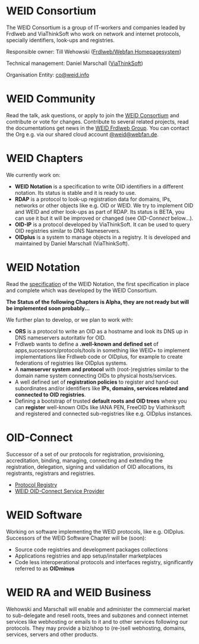 # WEID Consortium
The WEID Consortium is a group of IT-workers and companies leaded by Frdlweb and ViaThinkSoft who work on network and internet protocols, specially identifiers, look-ups and registries.


Responsible owner: Till Wehowski ([Frdlweb/Webfan Homepagesystem](https://registry.frdl.de/?goto=oid%3A1.3.6.1.4.1.37553))

Technical management: Daniel Marschall ([ViaThinkSoft](https://hosted.oidplus.com/viathinksoft/?goto=oid%3A1.3.6.1.4.1.37476))

Organisation Entity: [co@weid.info](https://weid.info/)

# WEID Community
Read the talk, ask questions, or apply to join the [WEID Consortium](https://www.startforum.de/s/weid) and contribute or vote for changes.
Contribute to several related projects, read the documentations get news in the [WEID Frdlweb Group](https://frdl.de/groups/profile/152/weid-consortium).
You can contact the Org e.g. via our shared cloud account [@weid@webfan.de](https://webfan.de/u/weid).

# WEID Chapters
We currently work on:
+ **WEID Notation** is a specification to write OID identifiers in a different notation. Its status is stable and it is ready to use.
+ **RDAP** is a protocol to look-up registration data for domains, IPs, networks or other objects like e.g. OID or WEID. We try to implement OID and WEID and other look-ups as part of RDAP. Its status is BETA, you can use it but it will be improved or changed (see *OID-Connect* below...).
+ **OID-IP** is a protocol developed by ViaThinkSoft. It can be used to query OID registries similar to DNS Nameservers.
+ **OIDplus** is a system to manage objects in a registry. It is developed and maintained by Daniel Marschall (ViaThinkSoft).

# WEID Notation
Read the [specification](spec.html) of the WEID Notation, the first specification in place and complete which was developed by the WEID Consortium.

**The Status of the following Chapters is Alpha, they are not ready but will be implemented soon probably...**

We further plan to develop, or we plan to work with:
+ **ORS** is a protocol to write an OID as a hostname and look its DNS up in DNS nameservers autoritativ for OID.
+ Frdlweb wants to define a **.well-known and defined set** of apps,successors/protocols/tools in something like WEID+ to implement implementations like Frdlweb code or OIDplus, for example to create federations of registries like OIDplus systems.
+ A **nameserver system and protocol** with (root-)registries similar to the domain name system connecting OIDs to physical hosts/services.
+ A well defined set of **registration policies** to register and hand-out subordinates and/or identifiers like **IPs, domains, services related and connected to OID registries**.
+ Defining a bootstrap of trusted **default roots and OID trees** where you can **register** well-known OIDs like IANA PEN, FreeOID by Viathinksoft and registered and connected sub-registries like e.g. OIDplus instances.

# OID-Connect
Successor of a set of our protocols for registration, provisioning, accreditation, binding, managing, connecting and extending the registration, delegation, signing and validation of OID allocations, its registrants, registrars and registries.
- [Protocol Registry](https://registry.frdl.de/?goto=oid%3A1.3.6.1.4.1.37553.8.1.8.1.33061)
- [WEID OID-Connect Service Provider](https://connect.oid.zone/)

# WEID Software
Working on software implementing the WEID protocols, like e.g. OIDplus.
Successors of the WEID Software Chapter will be (soon):
- Source code registries and development packages collections
- Applications registries and app setup/installer marketplaces
- Code less interoperational protocols and interfaces registry, significantly referred to as **OIDminus**  

# WEID RA and WEID Business
Wehowski and Marschall will enable and administer the commercial market to sub-delegate and resell roots, trees and subzones and connect internet services like webhosting or emails to it and to other services following our protocols. They may provide a biz/shop to (re-)sell webhosting, domains, services, servers and other products.
